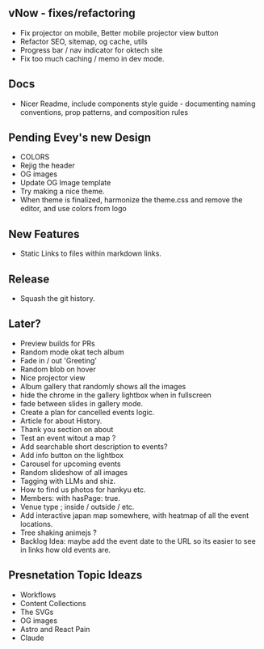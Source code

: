 ## vNow - fixes/refactoring

- Fix projector on mobile, Better mobile projector view button
- Refactor SEO, sitemap, og cache, utils
- Progress bar / nav indicator for oktech site
- Fix too much caching / memo in dev mode.

## Docs

- Nicer Readme, include components style guide - documenting naming conventions, prop patterns, and composition rules

## Pending Evey's new Design

- COLORS
- Rejig the header
- OG images
- Update OG Image template
- Try making a nice theme.
- When theme is finalized, harmonize the theme.css and remove the editor, and use colors from logo

## New Features

- Static Links to files within markdown links.

## Release

- Squash the git history.

## Later?

- Preview builds for PRs
- Random mode okat tech album
- Fade in / out 'Greeting'
- Random blob on hover
- Nice projector view
- Album gallery that randomly shows all the images
- hide the chrome in the gallery lightbox when in fullscreen
- fade between slides in gallery mode.
- Create a plan for cancelled events logic.
- Article for about History.
- Thank you section on about
- Test an event witout a map ?
- Add searchable short description to events?
- Add info button on the lightbox
- Carousel for upcoming events
- Random slideshow of all images
- Tagging with LLMs and shiz.
- How to find us photos for hankyu etc.
- Members: with hasPage: true.
- Venue type ; inside / outside / etc.
- Add interactive japan map somewhere, with heatmap of all the event locations.
- Tree shaking animejs ?
- Backlog Idea: maybe add the event date to the URL so its easier to see in links how old events are.

## Presnetation Topic Ideazs

- Workflows
- Content Collections
- The SVGs
- OG images
- Astro and React Pain
- Claude
